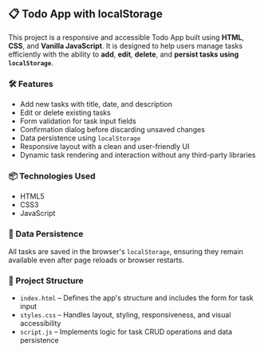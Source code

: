 ## 📋 Todo App with localStorage

This project is a responsive and accessible Todo App built using **HTML**, **CSS**, and **Vanilla JavaScript**. It is designed to help users manage tasks efficiently with the ability to **add**, **edit**, **delete**, and **persist tasks using `localStorage`**.

### 🛠 Features

- Add new tasks with title, date, and description
- Edit or delete existing tasks
- Form validation for task input fields
- Confirmation dialog before discarding unsaved changes
- Data persistence using `localStorage`
- Responsive layout with a clean and user-friendly UI
- Dynamic task rendering and interaction without any third-party libraries

### 📦 Technologies Used

- HTML5
- CSS3
- JavaScript

### 💾 Data Persistence

All tasks are saved in the browser's `localStorage`, ensuring they remain available even after page reloads or browser restarts.

### 📂 Project Structure

- `index.html` – Defines the app's structure and includes the form for task input
- `styles.css` – Handles layout, styling, responsiveness, and visual accessibility
- `script.js` – Implements logic for task CRUD operations and data persistence
